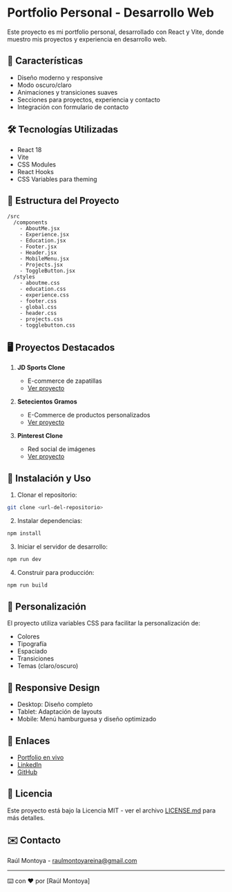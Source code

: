 # Portfolio Personal - Desarrollo Web

Este proyecto es mi portfolio personal, desarrollado con React y Vite, donde muestro mis proyectos y experiencia en desarrollo web.

## 🚀 Características

- Diseño moderno y responsive
- Modo oscuro/claro
- Animaciones y transiciones suaves
- Secciones para proyectos, experiencia y contacto
- Integración con formulario de contacto

## 🛠️ Tecnologías Utilizadas

- React 18
- Vite
- CSS Modules
- React Hooks
- CSS Variables para theming

## 📁 Estructura del Proyecto

```
/src
  /components
    - AboutMe.jsx
    - Experience.jsx
    - Education.jsx
    - Footer.jsx
    - Header.jsx
    - MobileMenu.jsx
    - Projects.jsx
    - ToggleButton.jsx
  /styles
    - aboutme.css
    - education.css
    - experience.css
    - footer.css
    - global.css
    - header.css
    - projects.css
    - togglebutton.css
```

## 🖥️ Proyectos Destacados

1. **JD Sports Clone**
   - E-commerce de zapatillas
   - [Ver proyecto](https://jdsportshop.netlify.app/)

2. **Setecientos Gramos**
   - E-Commerce de productos personalizados
   - [Ver proyecto](https://setecientosgramos.com/)

3. **Pinterest Clone**
   - Red social de imágenes
   - [Ver proyecto](https://pinterep.netlify.app/)

## 🚀 Instalación y Uso

1. Clonar el repositorio:
```bash
git clone <url-del-repositorio>
```

2. Instalar dependencias:
```bash
npm install
```

3. Iniciar el servidor de desarrollo:
```bash
npm run dev
```

4. Construir para producción:
```bash
npm run build
```

## 🎨 Personalización

El proyecto utiliza variables CSS para facilitar la personalización de:
- Colores
- Tipografía
- Espaciado
- Transiciones
- Temas (claro/oscuro)

## 📱 Responsive Design

- Desktop: Diseño completo
- Tablet: Adaptación de layouts
- Mobile: Menú hamburguesa y diseño optimizado

## 🔗 Enlaces

- [Portfolio en vivo](#)
- [LinkedIn](#)
- [GitHub](#)

## 📄 Licencia

Este proyecto está bajo la Licencia MIT - ver el archivo [LICENSE.md](LICENSE.md) para más detalles.

## ✉️ Contacto

Raúl Montoya - [raulmontoyareina@gmail.com](mailto:raulmontoyareina@gmail.com)

---
⌨️ con ❤️ por [Raúl Montoya]
